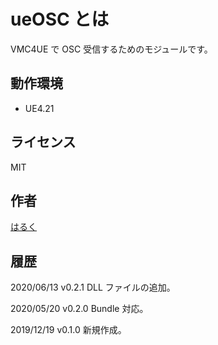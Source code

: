 # ueOSC とは
VMC4UE で OSC 受信するためのモジュールです。

## 動作環境
- UE4.21

## ライセンス
MIT

## 作者
[はるく](https://twitter.com/HAL9_HARUKU)

## 履歴
2020/06/13 v0.2.1
DLL ファイルの追加。

2020/05/20 v0.2.0
Bundle 対応。

2019/12/19 v0.1.0
新規作成。
